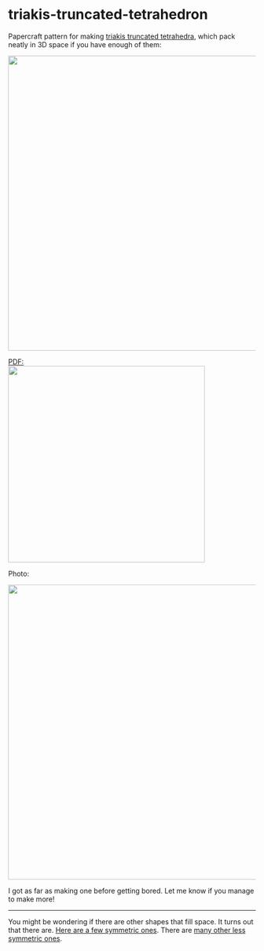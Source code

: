 # triakis-truncated-tetrahedron
Papercraft pattern for making [triakis truncated tetrahedra](https://en.wikipedia.org/wiki/Triakis_truncated_tetrahedron), which pack neatly in 3D space if you have enough of them:

<img width="600" src="https://upload.wikimedia.org/wikipedia/commons/8/8f/Triakis_truncated_tetrahedral_honeycomb.jpg">

<a href="https://github.com/timhutton/triakis-truncated-tetrahedron/raw/master/ttt.pdf">PDF:<br><img width="400" src="https://user-images.githubusercontent.com/647092/35068305-94964950-fbce-11e7-9078-7835f26b27f0.png"></a>

Photo:

<img width="600" src="https://user-images.githubusercontent.com/647092/35068205-480b0c38-fbce-11e7-937d-67467952af98.png">

I got as far as making one before getting bored. Let me know if you manage to make more!

----

You might be wondering if there are other shapes that fill space. It turns out that there are. [Here are a few symmetric ones](https://timhutton.github.io/2012/09/14/36313.html). There are [many other less symmetric ones](https://en.wikipedia.org/wiki/Honeycomb_(geometry)#Space-filling_polyhedra.5B2.5D).
